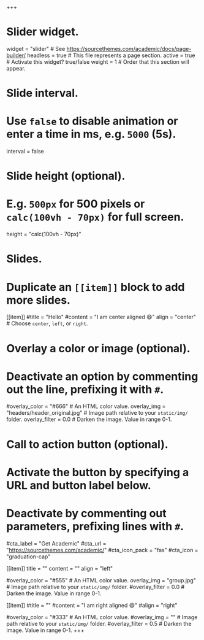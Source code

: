 +++
# Slider widget.
widget = "slider"  # See https://sourcethemes.com/academic/docs/page-builder/
headless = true  # This file represents a page section.
active = true  # Activate this widget? true/false
weight = 1  # Order that this section will appear.

# Slide interval.
# Use `false` to disable animation or enter a time in ms, e.g. `5000` (5s).
interval = false

# Slide height (optional).
# E.g. `500px` for 500 pixels or `calc(100vh - 70px)` for full screen.
height = "calc(100vh - 70px)"

# Slides.
# Duplicate an `[[item]]` block to add more slides.
[[item]]
  #title = "Hello"
  #content = "I am center aligned :smile:"
  align = "center"  # Choose `center`, `left`, or `right`.

  # Overlay a color or image (optional).
  #   Deactivate an option by commenting out the line, prefixing it with `#`.
  #overlay_color = "#666"  # An HTML color value.
  overlay_img = "headers/header_original.jpg"  # Image path relative to your `static/img/` folder.
  overlay_filter = 0.0  # Darken the image. Value in range 0-1.

  # Call to action button (optional).
  #   Activate the button by specifying a URL and button label below.
  #   Deactivate by commenting out parameters, prefixing lines with `#`.
  #cta_label = "Get Academic"
  #cta_url = "https://sourcethemes.com/academic/"
  #cta_icon_pack = "fas"
  #cta_icon = "graduation-cap"

[[item]]
  title = ""
  content = ""
  align = "left"

  #overlay_color = "#555"  # An HTML color value.
  overlay_img = "group.jpg"  # Image path relative to your `static/img/` folder.
  #overlay_filter = 0.0  # Darken the image. Value in range 0-1.

[[item]]
  #title = ""
  #content = "I am right aligned :smile:"
  #align = "right"

  #overlay_color = "#333"  # An HTML color value.
  #overlay_img = ""  # Image path relative to your `static/img/` folder.
  #overlay_filter = 0.5  # Darken the image. Value in range 0-1.
+++
